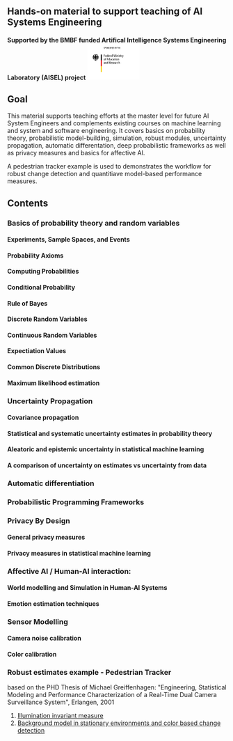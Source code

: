 ## Hands-on material to support teaching of AI Systems Engineering

#### Supported by the BMBF funded Artifical Intelligence Systems Engineering Laboratory (AISEL) project  <img src="pics/BMBF_gefoerdert_2017_en.jpg" width="120">




## Goal
This material supports teaching efforts at the master level for future AI System Engineers and complements existing courses on machine learning and system and software engineering.
It covers basics on probability theory, probabilistic model-building, simulation, robust modules, uncertainty propagation, automatic differentation, deep probabilistic frameworks as well as privacy measures and basics for affective AI. 

<p>A pedestrian tracker example is used to demonstrates the workflow for robust change detection and quantitiave model-based performance measures.</p>

## Contents
### Basics of probability theory and random variables
#### Experiments, Sample Spaces, and Events
#### Probability Axioms 
#### Computing Probabilities 
#### Conditional Probability
#### Rule of Bayes 
#### Discrete Random Variables 
#### Continuous Random Variables  
#### Expectiation Values
#### Common Discrete Distributions
#### Maximum likelihood estimation

### Uncertainty Propagation 

####	Covariance propagation
####	Statistical and systematic uncertainty estimates in probability theory
####	Aleatoric and epistemic uncertainty in statistical machine learning
####	A comparison of uncertainty on estimates vs uncertainty from data

###	Automatic differentiation

###	Probabilistic Programming Frameworks

###	Privacy By Design
####	General privacy measures  
####	Privacy measures in statistical machine learning

###	Affective AI / Human-AI interaction:
####	World modelling and Simulation in Human-AI Systems
####	Emotion estimation techniques

###	Sensor Modelling
####	Camera noise calibration 
####	Color calibration 

### Robust estimates example - Pedestrian Tracker
based on the PHD Thesis of Michael Greiffenhagen: "Engineering, Statistical Modeling and Performance Characterization of a Real-Time Dual Camera Surveillance System", Erlangen, 2001
1. [Illumination invariant measure](notebooks/PedestrianDetector-IlluminInvMeasure.ipynb)
2. [Background model in stationary environments and color based change detection](notebooks/PersonTracker-BackgroundModel.ipynb)
